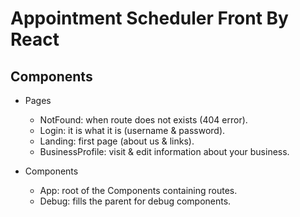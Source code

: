 # Appointment Scheduler Front By React

## Components

- Pages
    - NotFound: when route does not exists (404 error).
    - Login: it is what it is (username & password).
    - Landing: first page (about us & links).
    - BusinessProfile: visit & edit information about your business.

- Components
    - App: root of the Components containing routes.
    - Debug: fills the parent for debug components.
